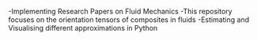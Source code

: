-Implementing Research Papers on Fluid Mechanics
-This repository focuses on the orientation tensors of composites in fluids
-Estimating and Visualising different approximations in Python
